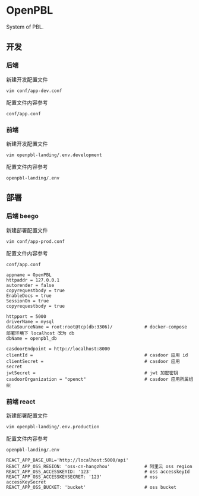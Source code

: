 # OpenPBL
System of PBL.


## 开发

### 后端

新建开发配置文件

`vim conf/app-dev.conf`

配置文件内容参考

`conf/app.conf`

### 前端

新建开发配置文件

`vim openpbl-landing/.env.development`

配置文件内容参考

`openpbl-landing/.env`


## 部署

### 后端 beego

新建部署配置文件

`vim conf/app-prod.conf`

配置文件内容参考

`conf/app.conf`

```
appname = OpenPBL
httpaddr = 127.0.0.1
autorender = false
copyrequestbody = true
EnableDocs = true
SessionOn = true
copyrequestbody = true

httpport = 5000
driverName = mysql
dataSourceName = root:root@tcp(db:3306)/            # docker-compose 部署环境下 localhost 改为 db
dbName = openpbl_db

casdoorEndpoint = http://localhost:8000
clientId =                                          # casdoor 应用 id
clientSecret =                                      # casdoor 应用 secret
jwtSecret =                                         # jwt 加密密钥
casdoorOrganization = "openct"                      # casdoor 应用所属组织
```

### 前端 react

新建部署配置文件

`vim openpbl-landing/.env.production`

配置文件内容参考

`openpbl-landing/.env`

```dotenv
REACT_APP_BASE_URL='http://localhost:5000/api'
REACT_APP_OSS_REGION: 'oss-cn-hangzhou'             # 阿里云 oss region
REACT_APP_OSS_ACCESSKEYID: '123'                    # oss accesskeyId
REACT_APP_OSS_ACCESSKEYSECRET: '123'                # oss accessKeySecret
REACT_APP_OSS_BUCKET: 'bucket'                      # oss bucket
```